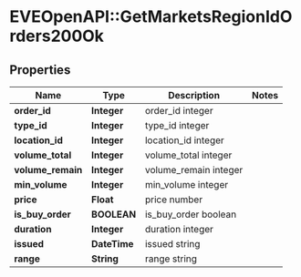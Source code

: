 # EVEOpenAPI::GetMarketsRegionIdOrders200Ok

## Properties
Name | Type | Description | Notes
------------ | ------------- | ------------- | -------------
**order_id** | **Integer** | order_id integer | 
**type_id** | **Integer** | type_id integer | 
**location_id** | **Integer** | location_id integer | 
**volume_total** | **Integer** | volume_total integer | 
**volume_remain** | **Integer** | volume_remain integer | 
**min_volume** | **Integer** | min_volume integer | 
**price** | **Float** | price number | 
**is_buy_order** | **BOOLEAN** | is_buy_order boolean | 
**duration** | **Integer** | duration integer | 
**issued** | **DateTime** | issued string | 
**range** | **String** | range string | 


